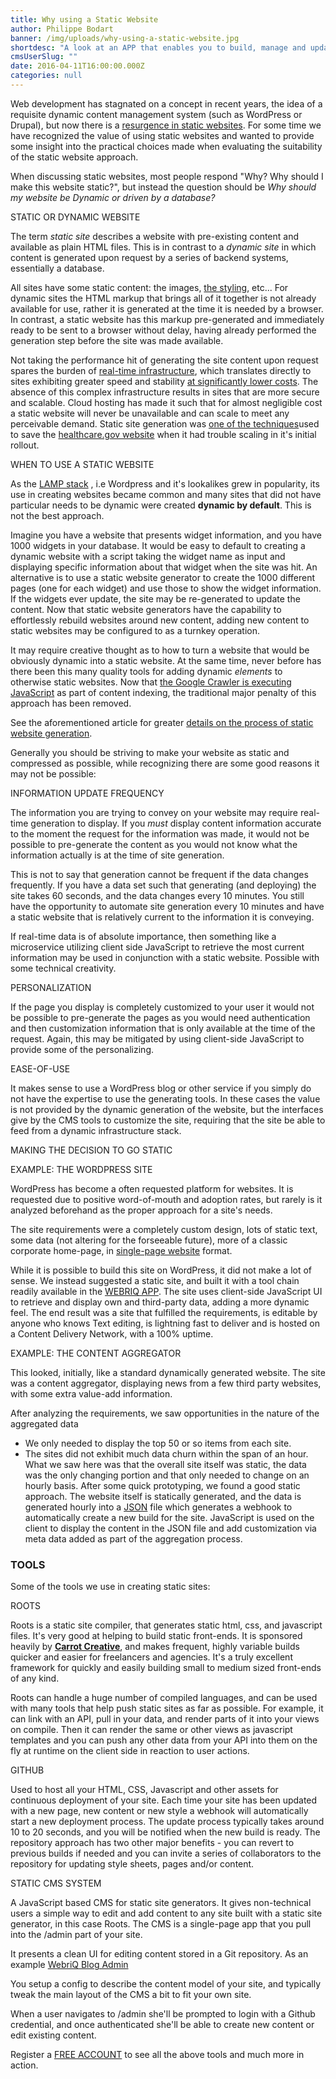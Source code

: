 ```yaml
---
title: Why using a Static Website
author: Philippe Bodart
banner: /img/uploads/why-using-a-static-website.jpg
shortdesc: "A look at an APP that enables you to build, manage and update Static websites, much in the same way as you would set-up your Wordpress site"
cmsUserSlug: ""
date: 2016-04-11T16:00:00.000Z
categories: null
---
```


Web development has stagnated on a concept in recent years, the idea of a requisite dynamic content management system (such as WordPress or Drupal), but now there is a [resurgence in static websites](http://www.smashingmagazine.com/2015/11/modern-static-website-generators-next-big-thing/). For some time we have recognized the value of using static websites and wanted to provide some insight into the practical choices made when evaluating the suitability of the static website approach.

 When discussing static websites, most people respond "Why? Why should I make this website static?", but instead the question should be *Why should my website be Dynamic or driven by a database?*

 STATIC OR DYNAMIC WEBSITE

The term _static site_ describes a website with pre-existing content and available as plain HTML files. This is in contrast to a _dynamic site_ in which content is generated upon request by a series of backend systems, essentially a database.

 All sites have some static content: the images, [the styling](https://en.wikipedia.org/wiki/Style_sheet_(web_development)), etc... For dynamic sites the HTML markup that brings all of it together is not already available for use, rather it is generated at the time it is needed by a browser. In contrast, a static website has this markup pre-generated and immediately ready to be sent to a browser without delay, having already performed the generation step before the site was made available. 

 Not taking the performance hit of generating the site content upon request spares the burden of [real-time infrastructure](http://c179631.r31.cf0.rackcdn.com/diagram_scalablewordpress.png), which translates directly to sites exhibiting greater speed and stability [at significantly lower costs](https://aws.amazon.com/s3/pricing/). The absence of this complex infrastructure results in sites that are more secure and scalable. Cloud hosting has made it such that for almost negligible cost a static website will never be unavailable and can scale to meet any perceivable demand. Static site generation was [one of the techniques](https://developmentseed.org/blog/2013/10/24/its-called-jekyll/)used to save the [healthcare.gov website](https://www.healthcare.gov/) when it had trouble scaling in it's initial rollout.

 WHEN TO USE A STATIC WEBSITE

As the [LAMP stack](https://en.wikipedia.org/wiki/LAMP_(software_bundle)) , i.e Wordpress and it's lookalikes grew in popularity, its use in creating websites became common and many sites that did not have particular needs to be dynamic were created **dynamic by default**. This is not the best approach.

 Imagine you have a website that presents widget information, and you have 1000 widgets in your database. It would be easy to default to creating a dynamic website with a script taking the widget name as input and displaying specific information about that widget when the site was hit. An alternative is to use a static website generator to create the 1000 different pages (one for each widget) and use those to show the widget information. If the widgets ever update, the site may be re-generated to update the content. Now that static website generators have the capability to effortlessly rebuild websites around new content, adding new content to static websites may be configured to as a turnkey operation.

 It may require creative thought as to how to turn a website that would be obviously dynamic into a static website. At the same time, never before has there been this many quality tools for adding dynamic _elements_ to otherwise static websites. Now that [the Google Crawler is executing JavaScript](http://searchengineland.com/tested-googlebot-crawls-javascript-heres-learned-220157) as part of content indexing, the traditional major penalty of this approach has been removed.

 See the aforementioned article for greater [details on the process of static website generation](http://www.smashingmagazine.com/2015/11/modern-static-website-generators-next-big-thing/).

 Generally you should be striving to make your website as static and compressed as possible, while recognizing there are some good reasons it may not be possible:

INFORMATION UPDATE FREQUENCY

The information you are trying to convey on your website may require real-time generation to display. If you _must_ display content information accurate to the moment the request for the information was made, it would not be possible to pre-generate the content as you would not know what the information actually is at the time of site generation.

 This is not to say that generation cannot be frequent if the data changes frequently. If you have a data set such that generating (and deploying) the site takes 60 seconds, and the data changes every 10 minutes. You still have the opportunity to automate site generation every 10 minutes and have a static website that is relatively current to the information it is conveying.

 If real-time data is of absolute importance, then something like a microservice utilizing client side JavaScript to retrieve the most current information may be used in conjunction with a static website. Possible with some technical creativity.

PERSONALIZATION

If the page you display is completely customized to your user it would not be possible to pre-generate the pages as you would need authentication and then customization information that is only available at the time of the request. Again, this may be mitigated by using client-side JavaScript to provide some of the personalizing.

EASE-OF-USE

It makes sense to use a WordPress blog or other service if you simply do not have the expertise to use the generating tools. In these cases the value is not provided by the dynamic generation of the website, but the interfaces give by the CMS tools to customize the site, requiring that the site be able to feed from a dynamic infrastructure stack.

 MAKING THE DECISION TO GO STATIC

EXAMPLE: THE WORDPRESS SITE

WordPress has become a often requested platform for websites. It is requested due to positive word-of-mouth and adoption rates, but rarely is it analyzed beforehand as the proper approach for a site's needs.

 The site requirements were a completely custom design, lots of static text, some data (not altering for the forseeable future), more of a classic corporate home-page, in [single-page website](https://en.wikipedia.org/wiki/Single-page_application) format.

 While it is possible to build this site on WordPress, it did not make a lot of sense. We instead suggested a static site, and built it with a tool chain readily available in the [WEBRIQ APP](http://app.webriq.com/auth/register/). The site uses client-side JavaScript UI to retrieve and display own and third-party data, adding a more dynamic feel. The end result was a site that fulfilled the requirements, is editable by anyone who knows Text editing, is lightning fast to deliver and is hosted on a Content Delivery Network, with a 100% uptime.

 EXAMPLE: THE CONTENT AGGREGATOR

This looked, initially, like a standard dynamically generated website. The site was a content aggregator, displaying news from a few third party websites, with some extra value-add information.

 After analyzing the requirements, we saw opportunities in the nature of the aggregated data

* We only needed to display the top 50 or so items from each site.
* The sites did not exhibit much data churn within the span of an hour.
 What we saw here was that the overall site itself was static, the data was the only changing portion and that only needed to change on an hourly basis. After some quick prototyping, we found a good static approach. The website itself is statically generated, and the data is generated hourly into a [JSON](https://en.wikipedia.org/wiki/JSON) file which generates a webhook to automatically create a new build for the site. JavaScript is used on the client to display the content in the JSON file and add customization via meta data added as part of the aggregation process. 

###  **TOOLS**

Some of the tools we use in creating static sites:

ROOTS 

Roots is a static site compiler, that generates static html, css, and javascript files. It's very good at helping to build static front-ends. It is sponsored heavily by [**Carrot Creative**](http://carrot.is/), and makes frequent, highly variable builds quicker and easier for freelancers and agencies. It's a truly excellent framework for quickly and easily building small to medium sized front-ends of any kind.

Roots can handle a huge number of compiled languages, and can be used with many tools that help push static sites as far as possible. For example, it can link with an API, pull in your data, and render parts of it into your views on compile. Then it can render the same or other views as javascript templates and you can push any other data from your API into them on the fly at runtime on the client side in reaction to user actions. 


GITHUB

Used to host all your HTML, CSS, Javascript and other assets for continuous deployment of your site. Each time your site has been updated with a new page, new content or new style a webhook will automatically start a new deployment process. The update process typically takes around 10 to 20 seconds, and you will be notified when the new build is ready. The repository approach has two other major benefits - you can revert to previous builds if needed and you can invite a series of collaborators to the repository for updating style sheets, pages and/or content. 

STATIC CMS SYSTEM

A JavaScript based CMS for static site generators. It gives non-technical users a simple way to edit and add content to any site built with a static site generator, in this case Roots. 
The CMS is a single-page app that you pull into the /admin part of your site.

It presents a clean UI for editing content stored in a Git repository. As an example [WebriQ Blog Admin](http://blog.webriq.com/admin) 

You setup a config to describe the content model of your site, and typically tweak the main layout of the CMS a bit to fit your own site.

When a user navigates to /admin she'll be prompted to login with a Github credential, and once authenticated she'll be able to create new content or edit existing content.

Register a [FREE ACCOUNT](http://app.webriq.com/auth/regsiter/) to see all the above tools and much more in action.


